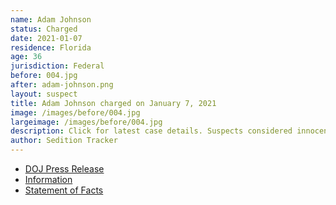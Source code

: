 ```yaml
---
name: Adam Johnson
status: Charged
date: 2021-01-07
residence: Florida
age: 36
jurisdiction: Federal
before: 004.jpg
after: adam-johnson.png
layout: suspect
title: Adam Johnson charged on January 7, 2021
image: /images/before/004.jpg
largeimage: /images/before/004.jpg
description: Click for latest case details. Suspects considered innocent until proven guilty.
author: Sedition Tracker
---
```


- [DOJ Press Release](https://www.justice.gov/usao-dc/pr/three-men-charged-connection-events-us-capitol)
- [Information](https://extremism.gwu.edu/sites/g/files/zaxdzs2191/f/Andrew%20Johnson%20Information.pdf)
- [Statement of Facts](https://extremism.gwu.edu/sites/g/files/zaxdzs2191/f/Andrew%20Johnson%20Statement%20of%20Facts.pdf)